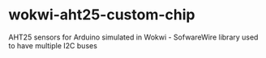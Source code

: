 # wokwi-aht25-custom-chip
AHT25 sensors for Arduino simulated in Wokwi - SofwareWire library used to have multiple I2C buses
